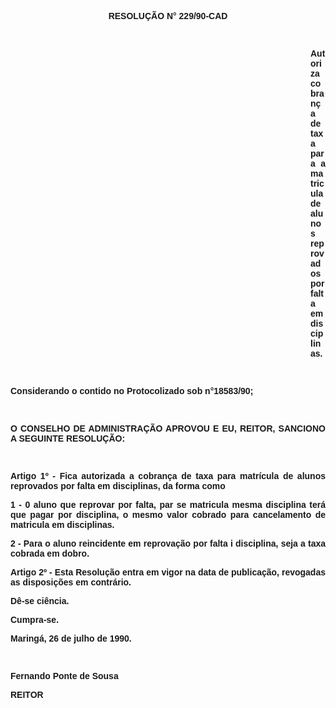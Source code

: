 <BODY>

<B><FONT FACE="Arial"><P ALIGN="CENTER">RESOLU&Ccedil;&Atilde;O N° 229/90-CAD</P>
<P ALIGN="CENTER"></P>
<P ALIGN="CENTER">&nbsp;</P><DIR>
<DIR>
<DIR>
<DIR>
<DIR>
<DIR>
<DIR>
<DIR>
<DIR>
<DIR>
<DIR>
<DIR>

<P ALIGN="JUSTIFY">Autoriza cobran&ccedil;a de taxa para a matricula de alunos reprovados por falta em disciplinas.</P>
</B><P ALIGN="JUSTIFY"></P>
<P ALIGN="JUSTIFY">&nbsp;</P></DIR>
</DIR>
</DIR>
</DIR>
</DIR>
</DIR>
</DIR>
</DIR>
</DIR>
</DIR>
</DIR>
</DIR>

<P ALIGN="JUSTIFY">Considerando o contido no Protocolizado sob n°18583/90;</P>
<P ALIGN="JUSTIFY"></P>
<P ALIGN="JUSTIFY">&nbsp;</P>
<B><P ALIGN="JUSTIFY">O CONSELHO DE ADMINISTRA&Ccedil;&Atilde;O APROVOU E EU, REITOR, SANCIONO A SEGUINTE RESOLU&Ccedil;&Atilde;O:</P>
</B><P ALIGN="JUSTIFY"></P>
<P ALIGN="JUSTIFY">&nbsp;</P>
<P ALIGN="JUSTIFY">Artigo 1º - Fica autorizada a cobran&ccedil;a de taxa para matr&iacute;cula de alunos reprovados por falta em disciplinas, da forma como</P>
<P ALIGN="JUSTIFY"></P>
<P ALIGN="JUSTIFY">1 - 0 aluno que reprovar por falta, par se matricula mesma disciplina ter&aacute; que pagar por disciplina, o mesmo valor cobrado para cancelamento de matricula em disciplinas.</P>
<P ALIGN="JUSTIFY">2 - Para o aluno reincidente em reprova&ccedil;&atilde;o por falta i disciplina, seja a taxa cobrada em dobro.</P>
<P ALIGN="JUSTIFY">Artigo 2º - Esta Resolu&ccedil;&atilde;o entra em vigor na data de publica&ccedil;&atilde;o, revogadas as disposi&ccedil;&otilde;es em contr&aacute;rio.</P>
<P ALIGN="JUSTIFY">D&ecirc;-se ci&ecirc;ncia. </P>
<P ALIGN="JUSTIFY">Cumpra-se.</P>
<P ALIGN="JUSTIFY"></P>
<P ALIGN="JUSTIFY">Maring&aacute;, 26 de julho de 1990.</P>
<P ALIGN="JUSTIFY"></P>
<P ALIGN="JUSTIFY">&nbsp;</P>
<P ALIGN="JUSTIFY">Fernando Ponte de Sousa</P>
<P ALIGN="JUSTIFY">REITOR</P>
<P ALIGN="JUSTIFY"></P>
<P ALIGN="JUSTIFY">&nbsp;</P></FONT></BODY>
